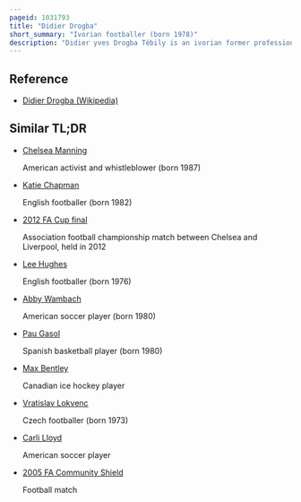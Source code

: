 ```yaml
---
pageid: 1031793
title: "Didier Drogba"
short_summary: "Ivorian footballer (born 1978)"
description: "Didier yves Drogba Tébily is an ivorian former professional Footballer who played as a Striker. He is the all-time top Scorer and former Captain of the Ivory Coast national Team. He is best known for his Career at Chelsea for whom he has scored more Goals than any other foreign Player and is currently the Club's fourth highest Goal Scorer of all Time. Drogba was named in 2012 as Chelsea's greatest Player in a Poll of 20000 Fans conducted by Chelsea Fc Magazine he was also named in the Chelsea Team of the 20102020 Decade by Chelsea Fans in 2020. Regarded as one of the greatest african Players of all Time, he was noted for his physical Strength, Speed, Ability in the Air, powerful and accurate Strikes, and ball Retention. Drogba was named African Footballer of the Year twice, winning the Award in 2006 and 2009."
---
```


## Reference

- [Didier Drogba (Wikipedia)](https://en.wikipedia.org/?curid=1031793)

## Similar TL;DR

- [Chelsea Manning](/tldr/en/chelsea-manning)

  American activist and whistleblower (born 1987)

- [Katie Chapman](/tldr/en/katie-chapman)

  English footballer (born 1982)

- [2012 FA Cup final](/tldr/en/2012-fa-cup-final)

  Association football championship match between Chelsea and Liverpool, held in 2012

- [Lee Hughes](/tldr/en/lee-hughes)

  English footballer (born 1976)

- [Abby Wambach](/tldr/en/abby-wambach)

  American soccer player (born 1980)

- [Pau Gasol](/tldr/en/pau-gasol)

  Spanish basketball player (born 1980)

- [Max Bentley](/tldr/en/max-bentley)

  Canadian ice hockey player

- [Vratislav Lokvenc](/tldr/en/vratislav-lokvenc)

  Czech footballer (born 1973)

- [Carli Lloyd](/tldr/en/carli-lloyd)

  American soccer player

- [2005 FA Community Shield](/tldr/en/2005-fa-community-shield)

  Football match
